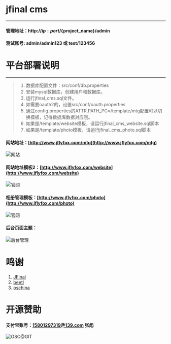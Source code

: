 # jfinal cms
------------------------
#### 管理地址：http://${ip:port}/${project_name}/admin  ####
#### 测试账号: admin/admin123 或 test/123456  ####

# 平台部署说明 #
------------------------
> 1. 数据库配置文件：src/conf/db.properties
> 2. 安装mysql数据库，创建用户和数据库。
> 3. 运行jfinal_cms.sql文件。
> 4. 如需要oauth2的，设置src/conf/oauth.properties
> 5. 通过config.properties的ATTR.PATH_PC=/template/mtg配置可以切换模板，记得数据库数据对应哦。
> 6. 如果是/template/website模板，请运行jfinal_cms_website.sql脚本
> 6. 如果是/template/photo模板，请运行jfinal_cms_photo.sql脚本

#### 网站地址：[http://www.jflyfox.com/mtg](http://www.jflyfox.com/mtg) ####
![网站](http://static.oschina.net/uploads/img/201601/21022316_Nk5M.gif "jfinal cms")
#### 网站地址模板2：[http://www.jflyfox.com/website](http://www.jflyfox.com/website) ####
![官网](http://static.oschina.net/uploads/img/201601/21022316_XkxY.gif "jfinal cms")
#### 相册管理模板：[http://www.jflyfox.com/photo](http://www.jflyfox.com/photo) ####
![官网](http://i11.tietuku.com/2428dbfd83dee15b.gif "jfinal cms")
#### 后台页面主题： ####
![后台管理](http://i4.tietuku.com/3fd03e19f8c4e33b.gif "jfinal cms")

# 鸣谢
 1. [JFinal](http://www.oschina.net/p/jfinal)
 2. [beetl](http://ibeetl.com/community/)
 3. [oschina](http://www.oschina.net/)

# 开源赞助
#### 支付宝账号：15801297319@139.com 张彪  ####
![OSC@GIT](http://static.oschina.net/uploads/space/2015/0213/104940_ZKNb_166354.png "开源赞助我(支付宝)")